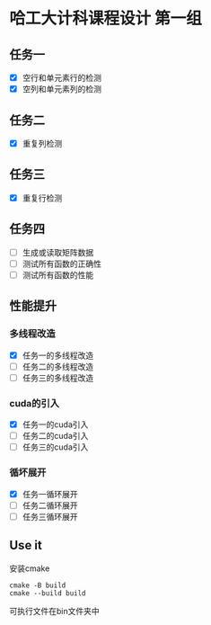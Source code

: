 # 哈工大计科课程设计 第一组
## 任务一
* [x] 空行和单元素行的检测
* [x] 空列和单元素列的检测
## 任务二
* [x] 重复列检测
## 任务三
* [x] 重复行检测
## 任务四
* [ ] 生成或读取矩阵数据
* [ ] 测试所有函数的正确性
* [ ] 测试所有函数的性能
## 性能提升
### 多线程改造
* [x] 任务一的多线程改造
* [ ] 任务二的多线程改造
* [ ] 任务三的多线程改造
### cuda的引入
* [x] 任务一的cuda引入
* [ ] 任务二的cuda引入
* [ ] 任务三的cuda引入
### 循坏展开
* [x] 任务一循环展开
* [ ] 任务二循环展开
* [ ] 任务三循环展开

## Use it 
安装cmake
```
cmake -B build
cmake --build build
```
可执行文件在bin文件夹中
